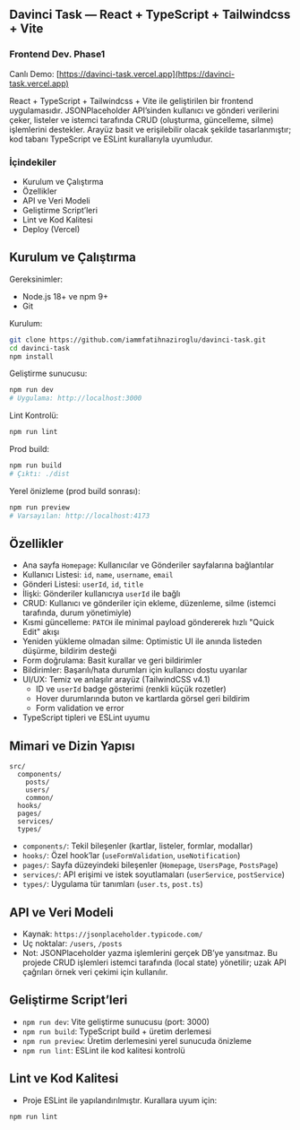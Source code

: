## Davinci Task — React + TypeScript + Tailwindcss + Vite
### Frontend Dev. Phase1

Canlı Demo: [https://davinci-task.vercel.app](https://davinci-task.vercel.app)

React + TypeScript + Tailwindcss + Vite ile geliştirilen bir frontend uygulamasıdır. JSONPlaceholder API’sinden kullanıcı ve gönderi verilerini çeker, listeler ve istemci tarafında CRUD (oluşturma, güncelleme, silme) işlemlerini destekler. Arayüz basit ve erişilebilir olacak şekilde tasarlanmıştır; kod tabanı TypeScript ve ESLint kurallarıyla uyumludur.

### İçindekiler
- Kurulum ve Çalıştırma
- Özellikler
- API ve Veri Modeli
- Geliştirme Script’leri
- Lint ve Kod Kalitesi
- Deploy (Vercel)

## Kurulum ve Çalıştırma

Gereksinimler:
- Node.js 18+ ve npm 9+
- Git

Kurulum:
```bash
git clone https://github.com/iammfatihnaziroglu/davinci-task.git
cd davinci-task
npm install
```

Geliştirme sunucusu:
```bash
npm run dev
# Uygulama: http://localhost:3000
```

Lint Kontrolü:
```bash
npm run lint
```

Prod build:
```bash
npm run build
# Çıktı: ./dist
```

Yerel önizleme (prod build sonrası):
```bash
npm run preview
# Varsayılan: http://localhost:4173
```

## Özellikler
- Ana sayfa `Homepage`: Kullanıcılar ve Gönderiler sayfalarına bağlantılar
- Kullanıcı Listesi: `id`, `name`, `username`, `email`
- Gönderi Listesi: `userId`, `id`, `title`
- İlişki: Gönderiler kullanıcıya `userId` ile bağlı
- CRUD: Kullanıcı ve gönderiler için ekleme, düzenleme, silme (istemci tarafında, durum yönetimiyle)
- Kısmi güncelleme: `PATCH` ile minimal payload göndererek hızlı "Quick Edit" akışı
- Yeniden yükleme olmadan silme: Optimistic UI ile anında listeden düşürme, bildirim desteği
- Form doğrulama: Basit kurallar ve geri bildirimler
- Bildirimler: Başarılı/hata durumları için kullanıcı dostu uyarılar
- UI/UX: Temiz ve anlaşılır arayüz (TailwindCSS v4.1)
  - ID ve `userId` badge gösterimi (renkli küçük rozetler)
  - Hover durumlarında buton ve kartlarda görsel geri bildirim
  - Form validation ve error 
- TypeScript tipleri ve ESLint uyumu

## Mimari ve Dizin Yapısı
```
src/
  components/
    posts/
    users/
    common/
  hooks/
  pages/
  services/
  types/
```
- `components/`: Tekil bileşenler (kartlar, listeler, formlar, modallar)
- `hooks/`: Özel hook’lar (`useFormValidation`, `useNotification`)
- `pages/`: Sayfa düzeyindeki bileşenler (`Homepage`, `UsersPage`, `PostsPage`)
- `services/`: API erişimi ve istek soyutlamaları (`userService`, `postService`)
- `types/`: Uygulama tür tanımları (`user.ts`, `post.ts`)

## API ve Veri Modeli
- Kaynak: `https://jsonplaceholder.typicode.com/`
- Uç noktalar: `/users`, `/posts`
- Not: JSONPlaceholder yazma işlemlerini gerçek DB’ye yansıtmaz. Bu projede CRUD işlemleri istemci tarafında (local state) yönetilir; uzak API çağrıları örnek veri çekimi için kullanılır.

## Geliştirme Script’leri
- `npm run dev`: Vite geliştirme sunucusu (port: 3000)
- `npm run build`: TypeScript build + üretim derlemesi
- `npm run preview`: Üretim derlemesini yerel sunucuda önizleme
- `npm run lint`: ESLint ile kod kalitesi kontrolü

## Lint ve Kod Kalitesi
- Proje ESLint ile yapılandırılmıştır. Kurallara uyum için:
```bash
npm run lint
```
